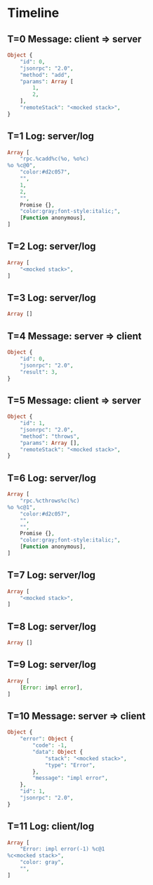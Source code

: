 # Timeline

## T=0 Message: client => server

```php
Object {
    "id": 0,
    "jsonrpc": "2.0",
    "method": "add",
    "params": Array [
        1,
        2,
    ],
    "remoteStack": "<mocked stack>",
}
```

## T=1 Log: server/log

```php
Array [
    "rpc.%cadd%c(%o, %o%c)
%o %c@0",
    "color:#d2c057",
    "",
    1,
    2,
    "",
    Promise {},
    "color:gray;font-style:italic;",
    [Function anonymous],
]
```

## T=2 Log: server/log

```php
Array [
    "<mocked stack>",
]
```

## T=3 Log: server/log

```php
Array []
```

## T=4 Message: server => client

```php
Object {
    "id": 0,
    "jsonrpc": "2.0",
    "result": 3,
}
```

## T=5 Message: client => server

```php
Object {
    "id": 1,
    "jsonrpc": "2.0",
    "method": "throws",
    "params": Array [],
    "remoteStack": "<mocked stack>",
}
```

## T=6 Log: server/log

```php
Array [
    "rpc.%cthrows%c(%c)
%o %c@1",
    "color:#d2c057",
    "",
    "",
    Promise {},
    "color:gray;font-style:italic;",
    [Function anonymous],
]
```

## T=7 Log: server/log

```php
Array [
    "<mocked stack>",
]
```

## T=8 Log: server/log

```php
Array []
```

## T=9 Log: server/log

```php
Array [
    [Error: impl error],
]
```

## T=10 Message: server => client

```php
Object {
    "error": Object {
        "code": -1,
        "data": Object {
            "stack": "<mocked stack>",
            "type": "Error",
        },
        "message": "impl error",
    },
    "id": 1,
    "jsonrpc": "2.0",
}
```

## T=11 Log: client/log

```php
Array [
    "Error: impl error(-1) %c@1
%c<mocked stack>",
    "color: gray",
    "",
]
```
